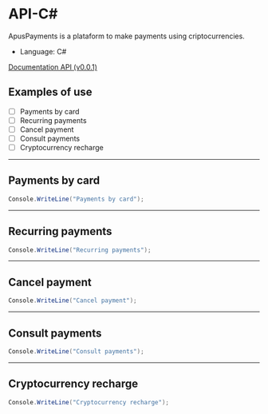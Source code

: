 # API-C#

ApusPayments is a plataform to make payments using criptocurrencies. 

* Language: C#

[Documentation API (v0.0.1)](https://docs.apuspayments.com/)

## Examples of use 

* [ ] Payments by card
* [ ] Recurring payments
* [ ] Cancel payment
* [ ] Consult payments
* [ ] Cryptocurrency recharge

<hr>

## Payments by card

```c#
Console.WriteLine("Payments by card");
```
<hr>

## Recurring payments

```c#
Console.WriteLine("Recurring payments");
```
<hr>

## Cancel payment

```c#
Console.WriteLine("Cancel payment");
```
<hr>

## Consult payments

```c#
Console.WriteLine("Consult payments");
```
<hr>

## Cryptocurrency recharge

```c#
Console.WriteLine("Cryptocurrency recharge");
```
